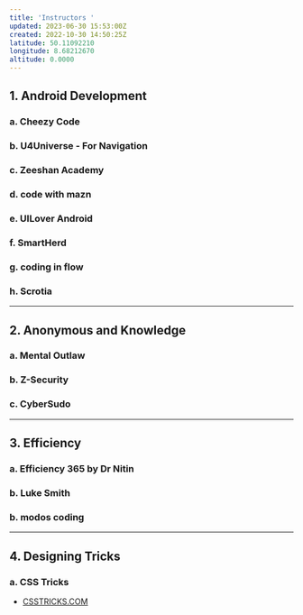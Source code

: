 ```yaml
---
title: 'Instructors '
updated: 2023-06-30 15:53:00Z
created: 2022-10-30 14:50:25Z
latitude: 50.11092210
longitude: 8.68212670
altitude: 0.0000
---
```


## 1\. Android Development

### a. Cheezy Code

### b. U4Universe - For Navigation

### c. Zeeshan Academy

### d. code with mazn

### e. UILover Android

### f. SmartHerd

### g. coding in flow

### h. Scrotia

* * *

## 2\. Anonymous and Knowledge

### a. Mental Outlaw
### b. Z-Security
### c. CyberSudo

* * *

## 3\. Efficiency

### a. Efficiency 365 by Dr Nitin
### b. Luke Smith
### b. modos coding
***

## 4. Designing Tricks
### a. CSS Tricks
- [CSSTRICKS.COM](https://css-tricks.com/)